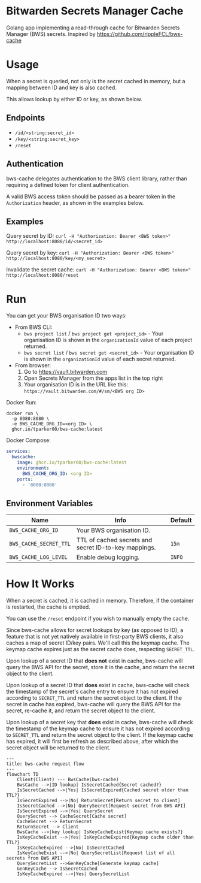 # Bitwarden Secrets Manager Cache

Golang app implementing a read-through cache for Bitwarden Secrets Manager (BWS) secrets. Inspired by https://github.com/rippleFCL/bws-cache

# Usage

When a secret is queried, not only is the secret cached in memory, but a mapping between ID and key is also cached.

This allows lookup by either ID or key, as shown below.

## Endpoints

* `/id/<string:secret_id>`
* `/key/<string:secret_key>`
* `/reset`

## Authentication

bws-cache delegates authentication to the BWS client library, rather than requiring a defined token for client authentication.

A valid BWS access token should be passed as a bearer token in the `Authorization` header, as shown in the examples below.

## Examples

Query secret by ID: `curl -H "Authorization: Bearer <BWS token>" http://localhost:8080/id/<secret_id>`

Query secret by key: `curl -H "Authorization: Bearer <BWS token>" http://localhost:8080/key/<my_secret>`

Invalidate the secret cache: `curl -H "Authorization: Bearer <BWS token>" http://localhost:8080/reset`

# Run

You can get your BWS organisation ID two ways:
* From BWS CLI:
  * `bws project list` / `bws project get <project_id>` - Your organisation ID is shown in the `organizationId` value of each project returned.
  * `bws secret list` / `bws secret get <secret_id>` - Your organisation ID is shown in the `organizationId` value of each secret returned.
* From browser:
  1. Go to https://vault.bitwarden.com
  2. Open Secrets Manager from the apps list in the top right
  3. Your organisation ID is in the URL like this: `https://vault.bitwarden.com/#/sm/<BWS org ID>`

Docker Run:

```
docker run \
  -p 8080:8080 \
  -e BWS_CACHE_ORG_ID=<org ID> \
  ghcr.io/tparker00/bws-cache:latest
```

Docker Compose:

```yml
services:
  bwscache:
    image: ghcr.io/tparker00/bws-cache:latest
    environment:
      BWS_CACHE_ORG_ID: <org ID>
    ports:
      - '8080:8080'
```

## Environment Variables

| Name                     | Info                                                  | Default |
|--------------------------|-------------------------------------------------------|---------|
| `BWS_CACHE_ORG_ID`       | Your BWS organisation ID.                             |         |
| `BWS_CACHE_SECRET_TTL`   | TTL of cached secrets and secret ID-to-key mappings.  | `15m`   |
| `BWS_CACHE_LOG_LEVEL`    | Enable debug logging.                                 | `INFO` |

# How It Works

When a secret is cached, it is cached in memory. Therefore, if the container is restarted, the cache is emptied. 

You can use the `/reset` endpoint if you wish to manually empty the cache.

Since bws-cache allows for secret lookups by key (as opposed to ID), a feature that is not yet natively available in first-party BWS clients, it also caches a map of secret ID/key pairs. We'll call this the keymap cache. The keymap cache expires just as the secret cache does, respecting `SECRET_TTL`.

Upon lookup of a secret ID that **does not** exist in cache, bws-cache will query the BWS API for the secret, store it in the cache, and return the secret object to the client.

Upon lookup of a secret ID that **does** exist in cache, bws-cache will check the timestamp of the secret's cache entry to ensure it has not expired according to `SECRET_TTL` and return the secret object to the client.
If the secret in cache has expired, bws-cache will query the BWS API for the secret, re-cache it, and return the secret object to the client.

Upon lookup of a secret key that **does** exist in cache, bws-cache will check the timestamp of the keymap cache to ensure it has not expired according to `SECRET_TTL` and return the secret object to the client.
If the keymap cache has expired, it will first be refresh as described above, after which the secret object will be returned to the client.

```mermaid
---
title: bws-cache request flow
---
flowchart TD
    Client(Client) --- BwsCache(bws-cache)
    BwsCache -->|ID lookup| IsSecretCached{Secret cached?}
    IsSecretCached -->|Yes| IsSecretExpired{Cached secret older than TTL?}
    IsSecretExpired -->|No| ReturnSecret[Return secret to client]
    IsSecretCached -->|No| QuerySecret[Request secret from BWS API]
    IsSecretExpired -->|Yes| QuerySecret
    QuerySecret --> CacheSecret[Cache secret]
    CacheSecret --> ReturnSecret
    ReturnSecret --> Client
    BwsCache -->|key lookup| IsKeyCacheExist{Keymap cache exists?}
    IsKeyCacheExist -->|Yes| IsKeyCacheExpired{Keymap cache older than TTL?}
    IsKeyCacheExpired -->|No| IsSecretCached
    IsKeyCacheExist -->|No| QuerySecretList[Request list of all secrets from BWS API]
    QuerySecretList -->GenKeyCache[Generate keymap cache]
    GenKeyCache --> IsSecretCached
    IsKeyCacheExpired -->|Yes| QuerySecretList
```
